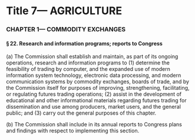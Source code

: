 
# Title 7— AGRICULTURE
### CHAPTER 1— COMMODITY EXCHANGES
#### § 22. Research and information programs; reports to Congress

(a) The Commission shall establish and maintain, as part of its ongoing operations, research and information programs to (1) determine the feasibility of trading by computer, and the expanded use of modern information system technology, electronic data processing, and modern communication systems by commodity exchanges, boards of trade, and by the Commission itself for purposes of improving, strengthening, facilitating, or regulating futures trading operations; (2) assist in the development of educational and other informational materials regarding futures trading for dissemination and use among producers, market users, and the general public; and (3) carry out the general purposes of this chapter.

(b) The Commission shall include in its annual reports to Congress plans and findings with respect to implementing this section.

